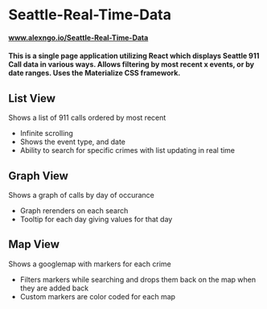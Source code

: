 # Seattle-Real-Time-Data

#### www.alexngo.io/Seattle-Real-Time-Data

#### This is a single page application utilizing React which displays Seattle 911 Call data in various ways. Allows filtering by most recent x events, or by date ranges. Uses the Materialize CSS framework.

## List View
Shows a list of 911 calls ordered by most recent
- Infinite scrolling
- Shows the event type, and date
- Ability to search for specific crimes with list updating in real time

## Graph View
Shows a graph of calls by day of occurance
- Graph rerenders on each search
- Tooltip for each day giving values for that day

## Map View
Shows a googlemap with markers for each crime
- Filters markers while searching and drops them back on the map when they are added back
- Custom markers are color coded for each map